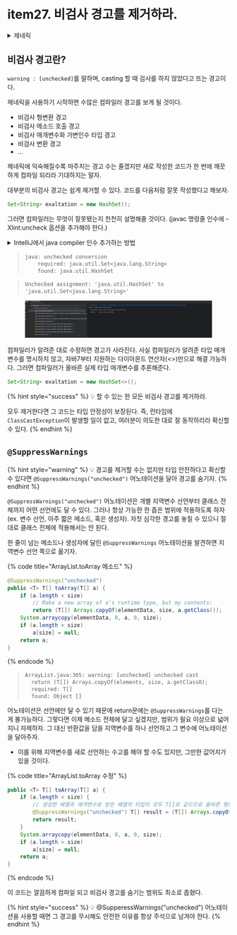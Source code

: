 # item27. 비검사 경고를 제거하라.

<details>

<summary>제네릭</summary>

제네릭 타입을 이용함으로써 잘못된 타입이 사용될 수 있는 문제를 컴파일 과정에서 제거할 수 있게 되었다. 메소드를 정의할 때 type을 parameter로 사용할 수 있도록 한다. 타입 파라미터는 코드 작성 시 구체적인 타입으로 대체되어 다양한 코드를 생성하도록 해준다.

## 제네릭의 이점

* 컴파일 시 강한 타입 체크를 할 수 있다.&#x20;
* 타입 변환(casting)을 제거한다.&#x20;
  * 비제네릭 코드는 불필요한 타입 변환을 하기 때문에 프로그램 성능에 악영향을 미친다.&#x20;

```java
List list = new ArrayList();
list.add("hello");
String str = (String) list.get(0);// 타입 변환을 해야 한다. 
```

```java
List<String> list = new ArrayList<String>();
list.add("hello");
String str = list.get(0); // 타입 변환을 하지 않는다. (프로그램 성능 향상)
```

## 와일드카드 타입 `(<?>, <? extends ...>, <? super ...>)`

코드에서 ?를 일반적으로 와일드카드(wildcard)라고 부른다. 제네릭 타입을 매개값이나 리턴 타입으로 사용할 때 구체적인 타입 대신에 와일드카드를 다음과 같이 세 가지 형태로 사용할 수 있다.&#x20;

```java
public class Course<T> {
    private String name;
    private T[] students;

    public Course(String name, int capacity) {
        this.name = name;
        this.students = (T[]) (new Object[capacity]); // 타입 파라미터로 배열을 생성하려면 new T[n] 형태로 배열을 생성할 수 없고 (T[]) (new Object[n]으로 생성해야 한다.)
    }

    public String getName() {
        return name;
    }

    public T[] getStudents() {
        return students;
    }
    
    public void add(T t) {
        // 배열에 비어 있는 부분을 찾아서 수강생을 추가하는 메소드
        for (int i = 0; i < students.length; i++) {
            if (students[i] == null) {
                students[i] = t;
                break;
            }
        }
    }
}

```

*

    <figure><img src="../.gitbook/assets/file.excalidraw (2).svg" alt=""><figcaption></figcaption></figure>
* `Course<?>`: Unbounded Wildcards (제한 없음)
  * 수강생은 모든 타입(Person, Worker, Student, HighStudent, Dog)이 될 수 있다.
* `Course<? extends Student>`: Upper Bounded Wildcards (상위 클래스 제한)
  * 수강생은 Student와 HighStudent만 될 수 있다.&#x20;
* `Course<? super Worker>`: Lower Bounded Wildcards (하위 클래스 제한)
  * 수강생은 Worker와 Person만 될 수 있다.&#x20;

### 제네릭 타입\<T>와 와일드 카드\<?>의 차이는?

* 제네릭 : 타입을 모르지만, 타입을 정해지면 그 타입의 특성에 맞게 사용한다.
* 와일드 카드 : 무슨 타입인지 모르고, 무슨 타입인지 신경쓰지 않는다. 타입을 확정하지 않고 가능성을 열어둔다.

특정 타입을 지정하여 타입에 따른 메소드를 사용하고 싶다면 타입을 사용해야 한다.

</details>

## 비검사 경고란?

`warning : [unchecked]`를 말하며, casting 할 때 검사를 하지 않았다고 뜨는 경고이다.

제네릭을 사용하기 시작하면 수많은 컴파일러 경고를 보게 될 것이다.&#x20;

* 비검사 형변환 경고
* 비검사 메소드 호출 경고&#x20;
* 비검사 매개변수화 가변인수 타입 경고
* 비검사 변환 경고
* ...

제네릭에 익숙해질수록 마주치는 경고 수는 줄겠지만 새로 작성한 코드가 한 번에 깨끗하게 컴파일 되리라 기대하지는 말자.&#x20;

대부분의 비검사 경고는 쉽게 제거할 수 있다. 코드를 다음처럼 잘못 작성했다고 해보자.&#x20;

```java
Set<String> exaltation = new HashSet();
```

그러면 컴파일러는 무엇이 잘못됐는지 천천히 설명해줄 것이다. (javac 명령줄 인수에 -Xlint:uncheck 옵션을 추가해야 한다.)

<details>

<summary>IntelliJ에서 java compiler 인수 추가하는 방법</summary>

*

    <figure><img src="../.gitbook/assets/image (2) (1).png" alt=""><figcaption></figcaption></figure>

</details>

> ```
> java: unchecked conversion 
>     required: java.util.Set<java.lang.String> 
>     found: java.util.HashSet
> ```

> ```
> Unchecked assignment: 'java.util.HashSet' to 'java.util.Set<java.lang.String>'
> ```

<figure><img src="../.gitbook/assets/image (3).png" alt=""><figcaption></figcaption></figure>

컴파일러가 알려준 대로 수정하면 경고가 사라진다. 사실 컴파일러가 알려준 타입 매개변수를 명시하지 않고, 자바7부터 지원하는 다이아몬드 연산자(<>)만으로 해결 가능하다. 그러면 컴파일러가 올바른 실제 타입 매개변수를 추론해준다.

```java
Set<String> exaltation = new HashSet<>();
```

{% hint style="success" %}
💡 할 수 있는 한 모든 비검사 경고를 제거하라.&#x20;

모두 제거한다면 그 코드는 타입 안정성이 보장된다. 즉, 런타임에 `ClassCastException`이 발생할 일이 없고, 여러분이 의도한 대로 잘 동작하리라 확신할 수 있다.
{% endhint %}



## `@SuppressWarnings`

{% hint style="warning" %}
💡 경고를 제거할 수는 없지만 타입 안전하다고 확신할 수 있다면 `@SuppressWarnings("unchecked")` 어노테이션을 달아 경고를 숨기자.
{% endhint %}

`@SuppressWarnings("unchecked")` 어노테이션은 개별 지역변수 선언부터 클래스 전체까지 어떤 선언에도 달 수 있다. 그러나 항상 가능한 한 좁은 범위에 적용하도록 하자(ex. 변수 선언, 아주 짧은 메소드, 혹은 생성자). 자칫 심각한 경고를 놓칠 수 있으니 절대로 클래스 전체에 적용해서는 안 된다.

한 줄이 넘는 메소드나 생성자에 달린 `@SuppressWarnings` 어노테이션을 발견하면 지역변수 선언 쪽으로 옮기자.

{% code title="ArrayList.toArray 메소드" %}
```java
@SuppressWarnings("unchecked")
public <T> T[] toArray(T[] a) {
    if (a.length < size)
        // Make a new array of a's runtime type, but my contents:
        return (T[]) Arrays.copyOf(elementData, size, a.getClass());
    System.arraycopy(elementData, 0, a, 0, size);
    if (a.length > size)
        a[size] = null;
    return a;
}
```
{% endcode %}

> ```null
> ArrayList.java:305: warning: [unchecked] unchecked cast
> 	return (T[]) Arrays.copyOf(elements, size, a.getClassO);
>   required: T[]
>   found: Object []
> ```

어노테이션은 선언에만 달 수 있기 때문에 return문에는 `@SuppressWarnings`를 다는 게 불가능하다. 그렇다면 이제 메소드 전체에 달고 싶겠지만, 범위가 필요 이상으로 넓어지니 자제하자. 그 대신 반환값을 담을 지역변수를 하나 선언하고 그 변수에 어노테이션을 달아주자.

* 이를 위해 지역변수를 새로 선언하는 수고를 해야 할 수도 있지만, 그만한 값어치가 있을 것이다.&#x20;

{% code title="ArrayList.toArray 수정" %}
```java
public <T> T[] toArray(T[] a) {
    if (a.length < size) {
        // 생성한 배열과 매개변수로 받은 배열의 타입이 모두 T[]로 같으므로 올바른 형변환이다.
        @SuppressWarnings("unchecked") T[] result = (T[]) Arrays.copyOf(elements, size, a.getClass());
        return result;
    }
    System.arraycopy(elementData, 0, a, 0, size);
    if (a.length > size)
        a[size] = null;
    return a;
}
```
{% endcode %}

이 코드는 깔끔하게 컴파일 되고 비검사 경고를 숨기는 범위도 최소로 좁혔다.&#x20;

{% hint style="success" %}
💡 @SupperessWarnings("unchecked") 어노테이션을 사용할 때면 그 경고를 무시해도 안전한 이유를 항상 주석으로 남겨야 한다.
{% endhint %}

